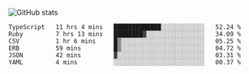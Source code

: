 ![GitHub stats](https://github-readme-stats.vercel.app/api?username=ksk001100&show_icons=true&theme=tokyonight)

<!--START_SECTION:waka-->

```text
TypeScript   11 hrs 4 mins   █████████████░░░░░░░░░░░░   52.24 %
Ruby         7 hrs 13 mins   ████████▓░░░░░░░░░░░░░░░░   34.09 %
CSV          1 hr 6 mins     █▒░░░░░░░░░░░░░░░░░░░░░░░   05.25 %
ERB          59 mins         █▒░░░░░░░░░░░░░░░░░░░░░░░   04.72 %
JSON         42 mins         ▓░░░░░░░░░░░░░░░░░░░░░░░░   03.31 %
YAML         4 mins          ░░░░░░░░░░░░░░░░░░░░░░░░░   00.37 %
```

<!--END_SECTION:waka-->
